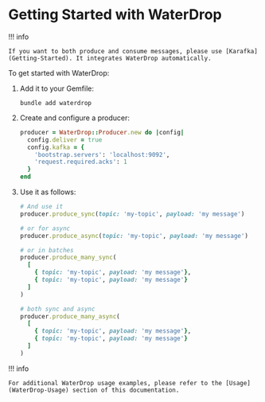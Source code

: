# Getting Started with WaterDrop

!!! info

    If you want to both produce and consume messages, please use [Karafka](Getting-Started). It integrates WaterDrop automatically.

To get started with WaterDrop:

1. Add it to your Gemfile:

    ```shell
    bundle add waterdrop
    ```

1. Create and configure a producer:

    ```ruby
    producer = WaterDrop::Producer.new do |config|
      config.deliver = true
      config.kafka = {
        'bootstrap.servers': 'localhost:9092',
        'request.required.acks': 1
      }
    end
    ```

1. Use it as follows:

    ```ruby
    # And use it
    producer.produce_sync(topic: 'my-topic', payload: 'my message')

    # or for async
    producer.produce_async(topic: 'my-topic', payload: 'my message')

    # or in batches
    producer.produce_many_sync(
      [
        { topic: 'my-topic', payload: 'my message'},
        { topic: 'my-topic', payload: 'my message'}
      ]
    )

    # both sync and async
    producer.produce_many_async(
      [
        { topic: 'my-topic', payload: 'my message'},
        { topic: 'my-topic', payload: 'my message'}
      ]
    )
    ```

!!! info

    For additional WaterDrop usage examples, please refer to the [Usage](WaterDrop-Usage) section of this documentation.

